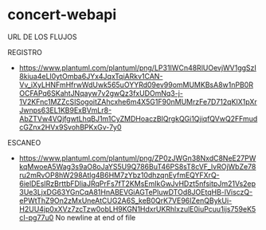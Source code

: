 # concert-webapi
URL DE LOS FLUJOS

REGISTRO
* https://www.plantuml.com/plantuml/png/LP31IWCn48RlUOevjWV1ggSzI8kiua4eLl0ytOmba6JYx4JqxTqiARkv1CAN-Vv_iXyLHNFmHfrwWdUwk565uOYYRd09ev99omMUMKBsA8w1nPB0ROCFAPq6SKahtJNqayw7v2gwQz3fxUDOmNq3-j-1V2KFnc1MZZcSISogoitZAhcxhe6m4X5G1F90nMUMrzFe7D712qKIX1pXrJwnps63EL1KB9ExBVmLr8-AbZTVw4VQjfgwtLhqBJ1m1CyZMDHoaczBIQrgkQGi1QjiqfQVwQ2FFmudcGZnx2HVx9SvohBPKxGv-7y0

ESCANEO
* https://www.plantuml.com/plantuml/png/ZP0zJWGn38NxdC8NeE27PWkqMwoeA5Wag3s9aO8oJaYS5U9Q786BuT46PS8sT8cVF_lvROjWbZe78ru2mRvOP8hW298Atlg4B6HM7zYbz10dhzqnEyfmEQYFXrQ-6ielDEsIRzBrttbFDliaJRqPrFs7fT2KMsEmIkGwJvHDzt5nfsitpJm21Vs2ep3Ue3LjxDG63YGnCqA81HnABEVGiAGTePluwDTOd8JOEtqHB-lVisczQ-ePWtThZ9On2zMxUneAtCUG2A6S_keB0QrK7VE96IZenQBykUi-H2UU4jp0xXVz7zcTzw0obLH9KGN1HdxrUKRhlxzulE0iuPcuu1ijs759eK5cI-pg77u0
No newline at end of file
